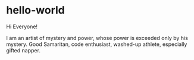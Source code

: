 # hello-world

Hi Everyone!

I am an artist of mystery and power, whose power is exceeded only by his mystery.
Good Samaritan, code enthusiast, washed-up athlete, especially gifted napper.

